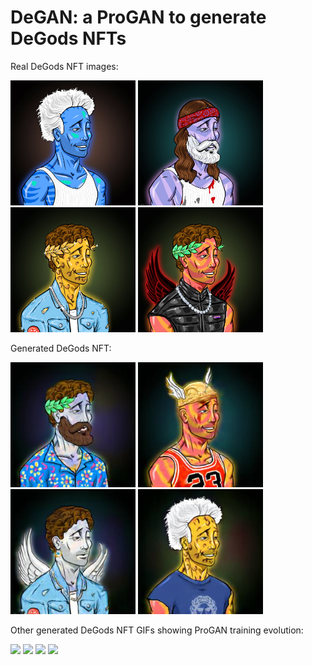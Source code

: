 # DeGAN: a ProGAN to generate DeGods NFTs

Real DeGods NFT images:
<p float="left">
  <img src="https://raw.githubusercontent.com/louisreberga/degan/main/images/DeGods_0.jpg" width="200" />
  <img src="https://raw.githubusercontent.com/louisreberga/degan/main/images/DeGods_1.jpg" width="200" />
  <img src="https://raw.githubusercontent.com/louisreberga/degan/main/images/DeGods_2.jpg" width="200" />
  <img src="https://raw.githubusercontent.com/louisreberga/degan/main/images/DeGods_3.jpg" width="200" />
</p>

Generated DeGods NFT:
<p float="left">
  <img src="https://raw.githubusercontent.com/louisreberga/degan/main/images/DeGAN_0.jpg" width="200" />
  <img src="https://raw.githubusercontent.com/louisreberga/degan/main/images/DeGAN_1.jpg" width="200" />
  <img src="https://raw.githubusercontent.com/louisreberga/degan/main/images/DeGAN_2.jpg" width="200" />
  <img src="https://raw.githubusercontent.com/louisreberga/degan/main/images/DeGAN_3.jpg" width="200" />
</p>

Other generated DeGods NFT GIFs showing ProGAN training evolution:
<p float="left">
  <img src="https://raw.githubusercontent.com/louisreberga/degan/main/images/DeGAN_0.gif" width="200" />
  <img src="https://raw.githubusercontent.com/louisreberga/degan/main/images/DeGAN_1.gif" width="200" />
  <img src="https://raw.githubusercontent.com/louisreberga/degan/main/images/DeGAN_2.gif" width="200" />
  <img src="https://raw.githubusercontent.com/louisreberga/degan/main/images/DeGAN_3.gif" width="200" />
</p>
